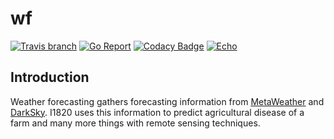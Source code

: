 # wf
[![Travis branch](https://img.shields.io/travis/com/I1820/wf/master.svg?style=flat-square)](https://travis-ci.com/I1820/wf)
[![Go Report](https://goreportcard.com/badge/github.com/I1820/wf?style=flat-square)](https://goreportcard.com/report/github.com/I1820/wf)
[![Codacy Badge](https://api.codacy.com/project/badge/Grade/f19815f948a2429b8dbf7b5f87ee83ab)](https://www.codacy.com/app/i1820/wf?utm_source=github.com&amp;utm_medium=referral&amp;utm_content=I1820/wf&amp;utm_campaign=Badge_Grade)
[![Echo](https://img.shields.io/badge/powered%20by-echo-blue.svg?style=flat-square)](https://echo.labstack.com/)

## Introduction
Weather forecasting gathers forecasting information from [MetaWeather](https://www.metaweather.com/) and [DarkSky](https://darksky.net).
I1820 uses this information to predict agricultural disease of a farm and many more things with remote sensing techniques.
